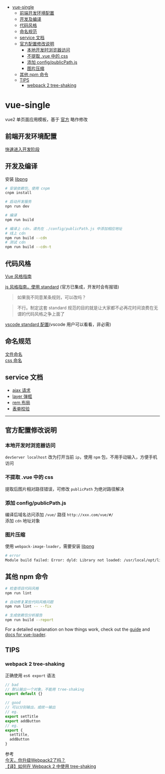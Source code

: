 - [vue-single](#vue-single)
  - [前端开发环境配置](#%E5%89%8D%E7%AB%AF%E5%BC%80%E5%8F%91%E7%8E%AF%E5%A2%83%E9%85%8D%E7%BD%AE)
  - [开发及编译](#%E5%BC%80%E5%8F%91%E5%8F%8A%E7%BC%96%E8%AF%91)
  - [代码风格](#%E4%BB%A3%E7%A0%81%E9%A3%8E%E6%A0%BC)
  - [命名规范](#%E5%91%BD%E5%90%8D%E8%A7%84%E8%8C%83)
  - [service 文档](#service-%E6%96%87%E6%A1%A3)
  - [官方配置修改说明](#%E5%AE%98%E6%96%B9%E9%85%8D%E7%BD%AE%E4%BF%AE%E6%94%B9%E8%AF%B4%E6%98%8E)
    - [本地开发时浏览器访问](#%E6%9C%AC%E5%9C%B0%E5%BC%80%E5%8F%91%E6%97%B6%E6%B5%8F%E8%A7%88%E5%99%A8%E8%AE%BF%E9%97%AE)
    - [不提取 .vue 中的 css](#%E4%B8%8D%E6%8F%90%E5%8F%96-vue-%E4%B8%AD%E7%9A%84-css)
    - [添加 config/publicPath.js](#%E6%B7%BB%E5%8A%A0-configpublicpathjs)
    - [图片压缩](#%E5%9B%BE%E7%89%87%E5%8E%8B%E7%BC%A9)
  - [其他 npm 命令](#%E5%85%B6%E4%BB%96-npm-%E5%91%BD%E4%BB%A4)
  - [TIPS](#tips)
    - [webpack 2 tree-shaking](#webpack-2-tree-shaking)

# vue-single
vue2 单页面应用模板，基于 [官方](https://www.npmjs.com/package/vue-cli) 略作修改

## 前端开发环境配置
[快速进入开发阶段](./docs/FE-ENV.md)

## 开发及编译
安装 [libpng](https://www.npmjs.com/package/image-webpack-loader#libpng-issues)

```bash
# 安装依赖包，使用 cnpm
cnpm install

# 启动开发服务
npn run dev

# 编译
npm run build

# 编译上 cdn，请先在 ./config/publicPath.js 中添加相应地址
# 线上 cdn
npm run build --cdn
# 测试 cdn
npm run build --cdn-t
```

## 代码风格
[Vue 风格指南](https://cn.vuejs.org/v2/style-guide/)  

[js 风格指南，使用 standard](https://github.com/standard/standard/blob/master/docs/README-zhcn.md) (官方已集成，开发时会有报错)  

> 如果我不同意某条规则，可以改吗？

> 不行。制定这套 standard 规范的目的就是让大家都不必再花时间浪费在无谓的代码风格之争上面了

[vscode standard 配置](./docs/vscode-standard.md)(vscode 用户可以看看，非必需)

## 命名规范
[文件命名](./docs/name-file.md)  
[css 命名](./docs/name-css.md)

## service 文档
- [ajax 请求](./docs/service/ajax.md)
- [layer 弹框](./docs/service/layer.md)
- [rem 布局](./docs/service/rem.md)
- [表单校验](./docs/service/validate.md)

---

## 官方配置修改说明

### 本地开发时浏览器访问
`devServer localhost` 改为打开当前 `ip`，使用 `npm` 包，不用手动输入，方便手机访问

### 不提取 .vue 中的 css
提取后图片相对路径错误，可修改 `publicPath` 为绝对路径解决

### 添加 config/publicPath.js
编译后域名访问添加 `/vue/` 路径 `http://xxx.com/vue/#/`  
添加 `cdn` 地址对象

### 图片压缩
使用 `webpack-image-loader`，需要安装 [libpng](https://www.npmjs.com/package/image-webpack-loader#libpng-issues)

```zsh
# error
Module build failed: Error: dyld: Library not loaded: /usr/local/opt/libpng/lib/libpng16.16.dylib
```

## 其他 npm 命令

``` bash
# 检查项目代码风格
npm run lint

# 自动修复某些代码风格问题
npm run lint -- --fix

# 生成依赖包分析报告
npm run build --report
```

For a detailed explanation on how things work, check out the [guide](http://vuejs-templates.github.io/webpack/) and [docs for vue-loader](http://vuejs.github.io/vue-loader).


## TIPS
### webpack 2 tree-shaking
正确使用 `es6 export` 语法  
```js
// bad
// 默认输出一个对象，不能用 tree-shaking
export default {}

// good
// 可以分别输出，或统一输出
// eg.
export setTitle
export addButton
// eg.
export {
  setTitle,
  addButton
}
```
参考  
[今天，你升级Webpack2了吗？](http://www.aliued.com/?p=4060)  
[【译】如何在 Webpack 2 中使用 tree-shaking](https://juejin.im/post/599bc13b6fb9a024a370f4ec)
